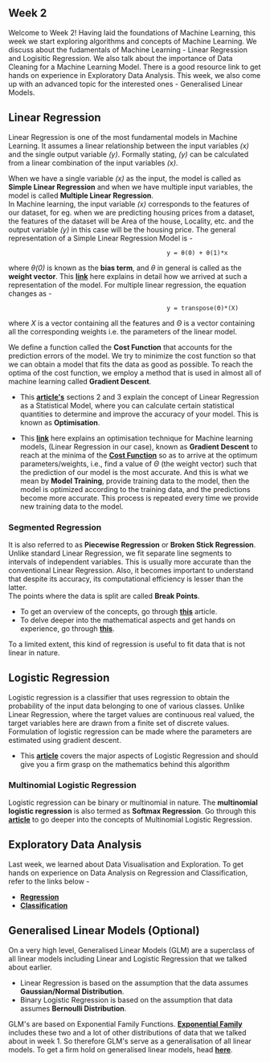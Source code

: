 ## Week 2

Welcome to Week 2! Having laid the foundations of Machine Learning, this week we start exploring algorithms and concepts of Machine Learning. We discuss about the fudamentals of Machine Learning - Linear Regression and Logisitic Regression. We also talk about the importance of Data Cleaning for a Machine Learning Model. There is a good resource link to get hands on experience in Exploratory Data Analysis. This week, we also come up with an advanced topic for the interested ones - Generalised Linear Models.

## Linear Regression

Linear Regression is one of the most fundamental models in Machine Learning. It assumes a linear relationship between the input variables *(x)* and the single output variable *(y)*. Formally stating, *(y)* can be calculated from a linear combination of the input variables *(x)*. 

When we have a single variable *(x)* as the input, the model is called as **Simple Linear Regression** and when we have multiple input variables, the model is called **Multiple Linear Regression**.  
In Machine learning, the input variable *(x)* corresponds to the features of our dataset, for eg. when we are predicting housing prices from a dataset, the features of the dataset will be Area of the house, Locality, etc. and the output variable *(y)* in this case will be the housing price. The general representation of a Simple Linear Regression Model is -
                                                
                                                y = θ(0) + θ(1)*x

where *θ(0)* is known as the **bias term**, and *θ* in general is called as the **weight vector**. This **[link](https://www.coursera.org/learn/machine-learning/lecture/db3jS/model-representation)** here explains in detail how we arrived at such a representation of the model. For multiple linear regression, the equation changes as - 

                                                y = transpose(Θ)*(X) 

where *X* is a vector containing all the features and *Θ* is a vector containing all the corresponding weights i.e. the parameters of the linear model.  

We define a function called the **Cost Function** that accounts for the prediction errors of the model. We try to minimize the cost function so that we can obtain a model that fits the data as good as possible. To reach the optima of the cost function, we employ a method that is used in almost all of machine learning called **Gradient Descent**.

* This **[article's](http://www.stat.cmu.edu/~cshalizi/mreg/15/lectures/03/lecture-03.pdf)** sections 2 and 3 explain the concept of Linear Regression as a Statistical Model, where you can calculate certain statistical quantities to determine and improve the accuracy of your model. This is known as **Optimisation**.

* This **[link](https://www.coursera.org/learn/machine-learning/lecture/Z9DKX/gradient-descent-for-multiple-variables)** here explains an optimisation technique for Machine learning models, (Linear Regression in our case), known as **Gradient Descent** to reach at the minima of the **[Cost Function](https://www.coursera.org/lecture/machine-learning/cost-function-rkTp3)** so as to arrive at the optimum parameters/weights, i.e., find a value of *Θ* (the weight vector) such that the prediction of our model is the most accurate. And this is what we mean by **Model Training**, provide training data to the model, then the model is optimized according to the training data, and the predictions become more accurate. This process is repeated every time we provide new training data to the model.


### Segmented Regression

It is also referred to as **Piecewise Regression** or **Broken Stick Regression**. Unlike standard Linear Regression, we fit separate line segments to intervals of independent variables. This is usually more accurate than the conventional Linear Regression. Also, it becomes important to understand that despite its accuracy, its computational efficiency is lesser than the latter.  
The points where the data is split are called **Break Points**. 

* To get an overview of the concepts, go through **[this](https://storybydata.com/datacated-challenge/piecewise-linear-regression/)** article.
* To delve deeper into the mathematical aspects and get hands on experience, go through **[this](https://www.fs.fed.us/rm/pubs/rmrs_gtr189.pdf)**.

To a limited extent, this kind of regression is useful to fit data that is not linear in nature.

## Logistic Regression

Logistic regression is a classifier that uses regression to obtain the probability of the input data belonging to one of various classes. Unlike Linear Regression, where the target values are continuous real valued, the target variables here are drawn from a finite set of discrete values. Formulation of logistic regression can be made where the parameters are estimated using gradient descent.  

* This **[article](https://towardsdatascience.com/logistic-regression-detailed-overview-46c4da4303bc)** covers the major aspects of Logistic Regression and should give you a firm grasp on the mathematics behind this algorithm

### Multinomial Logistic Regression

Logistic regression can be binary or multinomial in nature. The **multinomial logistic regression** is also termed as **Softmax Regression**. Go through this **[article](https://stats.idre.ucla.edu/stata/dae/multinomiallogistic-regression/)** to go deeper into the concepts of Multinomial Logistic Regression. 
 
## Exploratory Data Analysis

Last week, we learned about Data Visualisation and Exploration. To get hands on experience on Data Analysis on Regression and Classification, refer to the links below - 
* **[Regression](https://github.com/MicrosoftLearning/Principles-of-Machine-Learning-Python/blob/master/Module2/VisualizingDataForRegression.ipynb)**
* **[Classification](https://github.com/MicrosoftLearning/Principles-of-Machine-Learning-Python/blob/master/Module2/VisualizingDataForClassification.ipynb)**

## Generalised Linear Models (Optional)

On a very high level, Generalised Linear Models (GLM) are a superclass of all linear models including Linear and Logistic Regression that we talked about earlier. 

* Linear Regression is based on the assumption that the data assumes **Gaussian/Normal Distribution**.
* Binary Logistic Regression is based on the assumption that data assumes **Bernoulli Distribution**.

GLM's are based on Exponential Family Functions. **[Exponential Family](https://en.wikipedia.org/wiki/Exponential_family)** includes these two and a lot of other distributions of data that we talked about in week 1. So therefore GLM's serve as a generalisation of all linear models. To get a firm hold on generalised linear models, head **[here](https://towardsdatascience.com/generalized-linear-models-9cbf848bb8ab)**.
